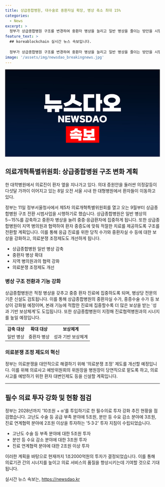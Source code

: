 ```yaml
---
title: 상급종합병원, 대수술로 중환자실 확장, 병상 축소 최대 15%
categories:
  - News
excerpt: >
  정부가 상급종합병원 구조를 변경하여 중환자 병상을 늘리고 일반 병상을 줄이는 방안을 시행한다. 또한, 의료사고 갈등을 줄이기 위해 의료사고 예방위원회를 병원장이 이끄는 등 의료분쟁 조정제도를 개선하고, 상급종합병원의 역량에 맞는 진료에 보상을 강화하며 응급 진료를 위한 당직 수가도 도입해 보상한다. 상급종합병원은 지역 병원과의 협력을 강화하고, 병상 규모를 확장하는 것보다 중증 환자 진료에 집중하는 구조를 갖춘다. 정부는 2028년까지 필수의료 투자를 강화하며, 지침에 따라 공급 부족 분야와 진료 연계협력 분야에 5·3·2 투자를 추진한다.
feature_text: >
  ## koreablockchain 실시간 뉴스 속보입니다.

  정부가 상급종합병원 구조를 변경하여 중환자 병상을 늘리고 일반 병상을 줄이는 방안을 시행한다. 또한, 의료사고 갈등을 줄이기 위해 의료사고 예방위원회를 병원장이 이끄는 등 의료분쟁 조정제도를 개선하고, 상급종합병원의 역량에 맞는 진료에 보상을 강화하며 응급 진료를 위한 당직 수가도 도입해 보상한다. 상급종합병원은 지역 병원과의 협력을 강화하고, 병상 규모를 확장하는 것보다 중증 환자 진료에 집중하는 구조를 갖춘다. 정부는 2028년까지 필수의료 투자를 강화하며, 지침에 따라 공급 부족 분야와 진료 연계협력 분야에 5·3·2 투자를 추진한다.
image: '/assets/img/newsdao_breakingnews.jpg'
---
```


<p><img src="/assets/img/newsdao_breakingnews.jpg" alt="koreablockchain 속보" /></p>

<h2 data-ke-size="size26">의료개혁특별위원회: 상급종합병원 구조 변화 계획</h2>

<p data-ke-size="size16">한 대학병원에서 의료진이 환자 옆을 지나가고 있다. 의대 증원안을 둘러싼 의정갈등이 다섯달 가까이 이어지고 있는 8일 오전 서울 시내 한 대형병원에서 환자들이 이동하고 있다.</p>

<p data-ke-size="size16">정부는 11일 정부서울청사에서 제5차 의료개혁특별위원회를 열고 오는 9월부터 상급종합병원 구조 전환 시범사업을 시행하기로 했습니다. 상급종합병원은 일반 병상의 5∼15%를 감축하고 중환자 병상을 늘려 중증·응급환자에 집중하게 됩니다. 또한 상급종합병원이 지역 병의원과 협력하여 환자 중증도에 맞춰 적절한 치료를 제공하도록 구조를 전환할 계획입니다. 이를 통해 응급 진료를 위한 당직 수가와 중환자실 수 등에 대한 보상을 강화하고, 의료분쟁 조정제도도 개선하게 됩니다.</p>

<ul>
  <li>상급종합병원 일반 병상 감축</li>
  <li>중환자 병상 확대</li>
  <li>지역 병의원과의 협력 강화</li>
  <li>의료분쟁 조정제도 개선</li>
</ul>

<h3 data-ke-size="size24">병상 구조 전환과 기능 강화</h3>

<p data-ke-size="size16">상급종합병원은 적정 병상을 갖추고 중증 환자 진료에 집중하도록 되며, 병상당 전문의 기준 신설도 검토됩니다. 이를 통해 상급종합병원의 중환자실 수가, 중증수술 수가 등 보상이 강화될 예정이며, 본래 기능에 적합한 진료에 집중할수록 더 많은 보상을 받는 '성과 기반 보상체계'도 도입됩니다. 또한 상급종합병원이 지정해 진료협력병원과의 시너지를 높일 예정입니다.</p>

<table style="width: 100%;">
<tbody>
<tr>
<td style="text-align: center; height: 17px;"><b>감축 대상</b></td>
<td style="text-align: center; height: 17px;"><b>확대 대상</b></td>
<td style="text-align: center; height: 17px;"><b>보상체계</b></td>
</tr>
<tr>
<td style="text-align: center;">일반 병상</td>
<td style="text-align: center;">중환자 병상</td>
<td style="text-align: center;">성과 기반 보상체계</td>
</tr>
</tbody>
</table>

<h3 data-ke-size="size24">의료분쟁 조정 제도의 혁신</h3>

<p data-ke-size="size16">정부는 의료분쟁을 대안적으로 해결하기 위해 '의료분쟁 조정' 제도를 개선할 예정입니다. 이를 위해 의료사고 예방위원회의 위원장을 병원장이 당연직으로 맡도록 하고, 의료사고를 예방하기 위한 환자 대변인제도 등을 신설할 계획입니다.</p>

<hr>

<h2 data-ke-size="size26">필수 의료 투자 강화 및 현황 점검</h2>

<p data-ke-size="size16">정부는 2028년까지 '10조원 + α'를 투입하기로 한 필수의료 투자 강화 추진 현황을 점검했습니다. 고난도 수술 등 공급 부족 분야에 5조원, 분만 등 수요 감소 분야에 3조원, 진료 연계협력 분야에 2조원 이상을 투자하는 '5·3·2' 투자 지침이 수립되었습니다.</p>

<ul>
  <li>고난도 수술 등 부족 분야에 대한 5조원 투자</li>
  <li>분만 등 수요 감소 분야에 대한 3조원 투자</li>
  <li>진료 연계협력 분야에 대한 2조원 이상 투자</li>
</ul>

<p data-ke-size="size16">이러한 계획을 바탕으로 현재까지 1조2000억원의 투자가 결정되었습니다. 이를 통해 의료기관 간의 시너지를 높이고 의료 서비스의 품질을 향상시키는데 기여할 것으로 기대됩니다.</p>
실시간 뉴스 속보는, <a href="https://newsdao.kr" rel="dofollow">https://newsdao.kr</a>


